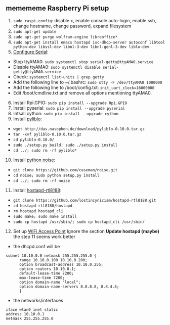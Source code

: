 ## memememe Raspberry Pi setup

1. `sudo raspi-config`: disable x, enable console auto-login, enable ssh, change hostname, change password, expand filesystem
2. `sudo apt-get update`
3. `sudo apt-get purge wolfram-engine libreoffice*`
4. `sudo apt-get install emacs hostapd isc-dhcp-server autoconf libtool python-dev libssl-dev libnl-3-dev libnl-genl-3-dev liblo-dev`
5. [Configure Serial](http://www.oppedijk.com/robotics/control-dynamixel-with-raspberrypi):
  - Stop ttyAMA0: `sudo systemctl stop serial-getty@ttyAMA0.service`
  - Disable ttyAMA0: `sudo systemctl disable serial-getty@ttyAMA0.service`
  - Check: `systemctl list-units | grep getty`
  - Add the following line to ~/.bashrc: `sudo stty -F /dev/ttyAMA0 1000000`
  - Add the following line to /boot/config.txt: `init_uart_clock=16000000`
  - Edit /boot/cmdline.txt and remove all options mentioning ttyAMA0.
6. Install Rpi.GPIO: `sudo pip install --upgrade Rpi.GPIO`
7. Install pyserial: `sudo pip install --upgrade pyserial`
8. Intsall cython: `sudo pip install --upgrade cython`
9. Install [pyliblo](http://das.nasophon.de/pyliblo/):
  - `wget http://das.nasophon.de/download/pyliblo-0.10.0.tar.gz`
  - `tar -xvf pyliblo-0.10.0.tar.gz`
  - `cd pyliblo-0.10.0/`
  - `sudo ./setup.py build; sudo ./setup.py install`
  - `cd ../; sudo rm -rf pyliblo*`
10. Install [python noise](https://github.com/caseman/noise):
  - `git clone https://github.com/caseman/noise.git`
  - `cd noise; sudo python setup.py install`
  - `cd ../; sudo rm -rf noise`
11. Install [hostapd-rtl8188](https://github.com/lostincynicism/hostapd-rtl8188):
  - `git clone https://github.com/lostincynicism/hostapd-rtl8188.git`
  - `cd hostapd-rtl8188/hostapd`
  - `rm hostapd hostapd_cli`
  - `sudo make; sudo make install`
  - `sudo cp hostapd /usr/sbin/; sudo cp hostapd_cli /usr/sbin/`
12. Set up [WiFi Access Point](https://learn.adafruit.com/setting-up-a-raspberry-pi-as-a-wifi-access-point/install-software) Ignore the section **Update hostapd (maybe)** the step 11 seems work better
  - the dhcpd.conf will be
  ```
subnet 10.10.0.0 netmask 255.255.255.0 {
        range 10.10.0.100 10.10.0.200;
        option broadcast-address 10.10.0.255;
        option routers 10.10.0.1;
        default-lease-time 7200;
        max-lease-time 7200;
        option domain-name "local";
        option domain-name-servers 8.8.8.8, 8.8.4.4;
        }
  ```
  - the networks/interfaces
  ```
iface wlan0 inet static
  address 10.10.0.1
  netmask 255.255.255.0
  ```
